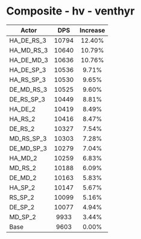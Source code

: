 # Composite - hv - venthyr
| Actor | DPS | Increase |
|---|:---:|:---:|
|HA_DE_RS_3|10794|12.40%|
|HA_MD_RS_3|10640|10.79%|
|HA_DE_MD_3|10636|10.76%|
|HA_DE_SP_3|10536|9.71%|
|HA_RS_SP_3|10530|9.65%|
|DE_MD_RS_3|10525|9.60%|
|DE_RS_SP_3|10449|8.81%|
|HA_DE_2|10419|8.49%|
|HA_RS_2|10416|8.47%|
|DE_RS_2|10327|7.54%|
|MD_RS_SP_3|10303|7.28%|
|DE_MD_SP_3|10279|7.04%|
|HA_MD_2|10259|6.83%|
|MD_RS_2|10188|6.09%|
|DE_MD_2|10163|5.83%|
|HA_SP_2|10147|5.67%|
|RS_SP_2|10099|5.16%|
|DE_SP_2|10077|4.94%|
|MD_SP_2|9933|3.44%|
|Base|9603|0.00%|
